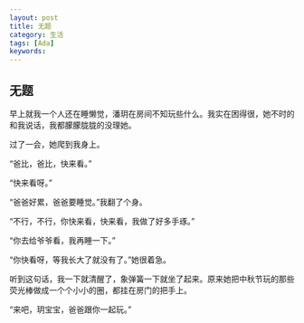 ```yaml
---
layout: post
title: 无题
category: 生活
tags: [Ada]
keywords:
---
```


## 无题

早上就我一个人还在睡懒觉，潘玥在房间不知玩些什么。我实在困得很，她不时的和我说话，我都朦朦胧胧的没理她。 

过了一会，她爬到我身上。 

“爸比，爸比，快来看。” 

“快来看呀。” 

“爸爸好累，爸爸要睡觉。”我翻了个身。 

“不行，不行，你快来看，快来看，我做了好多手琢。” 

“你去给爷爷看，我再睡一下。” 

“你快看呀，等我长大了就没有了。”她很着急。 

听到这句话，我一下就清醒了，象弹簧一下就坐了起来。原来她把中秋节玩的那些荧光棒做成一个个小小的圈，都挂在房门的把手上。 

“来吧，玥宝宝，爸爸跟你一起玩。”